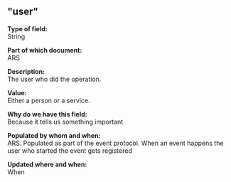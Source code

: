 ## "user"

**Type of field:**  
String  

**Part of which document:**  
ARS

**Description:**  
The user who did the operation.

**Value:**  
Either a person or a service.

**Why do we have this field:**  
Because it tells us something important  

**Populated by whom and when:**  
ARS. Populated as part of the event protocol. When an event happens the user who started the event gets registered

**Updated where and when:**  
When 


